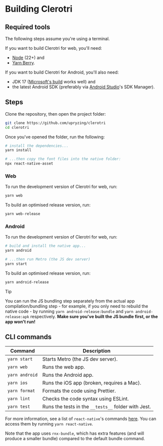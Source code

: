 # Building Clerotri

## Required tools

The following steps assume you're using a terminal.

If you want to build Clerotri for web, you'll need:

- [Node](https://nodejs.org/en/) (22+) and
- [Yarn Berry](https://yarnpkg.com/getting-started/install).

If you want to build Clerotri for Android, you'll also need:

- JDK 17 ([Microsoft's build](https://learn.microsoft.com/en-gb/java/openjdk/download) works well) and
- the latest Android SDK (preferably via [Android Studio](https://developer.android.com/studio)'s SDK Manager).

## Steps

Clone the repository, then open the project folder:

```sh
git clone https://github.com/upryzing/clerotri
cd clerotri
```

Once you've opened the folder, run the following:

```sh
# install the dependencies...
yarn install

# ...then copy the font files into the native folder:
npx react-native-asset
```

### Web

To run the development version of Clerotri for web, run:

```sh
yarn web
```

To build an optimised release version, run:

```sh
yarn web-release
```

### Android

To run the development version of Clerotri for web, run:

```sh
# build and install the native app...
yarn android

# ...then run Metro (the JS dev server)
yarn start
```

To build an optimised release version, run:

```sh
yarn android-release
```

> [!TIP]
> You can run the JS bundling step separately from the actual app compilation/bundling step - for example, if you only need to rebuild the native code - by running `yarn android-release:bundle` and `yarn android-release:apk` respectively. **Make sure you've built the JS bundle first, or the app won't run!**

## CLI commands

| Command        | Description                                         |
| -------------- | --------------------------------------------------- |
| `yarn start`   | Starts Metro (the JS dev server).                   |
| `yarn web`     | Runs the web app.                                   |
| `yarn android` | Runs the Android app.                               |
| `yarn ios`     | Runs the iOS app (broken, requires a Mac).          |
| `yarn format`  | Formats the code using Prettier.                    |
| `yarn lint`    | Checks the code syntax using ESLint.                |
| `yarn test`    | Runs the tests in the `__tests__` folder with Jest. |

For more information, see a list of `react-native`'s commands [here](https://github.com/react-native-community/cli/blob/master/docs/commands.md). You can access them by running `yarn react-native`.

Note that the app uses `rnx-bundle`, which has extra features (and will produce a smaller bundle) compared to the default bundle command.

